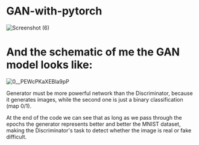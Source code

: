 # GAN-with-pytorch

![Screenshot (6)](https://user-images.githubusercontent.com/65830412/157689433-14ea9836-34a9-45f0-9760-63769ba57503.png)


# And the schematic of me the GAN model looks like:

![0__PEWcPKaXEBla9pP](https://user-images.githubusercontent.com/65830412/157690269-f261421b-c0c6-4cbc-84e0-37e26f18183b.png)

Generator must be more powerful network than the Discriminator, because it generates images, while the second one is just a binary classification (map 0/1).

At the end of the code we can see that as long as we pass through the epochs the generator represents better and better the MNIST dataset, making the Discriminator's task to detect whether the image is real or fake difficult.
